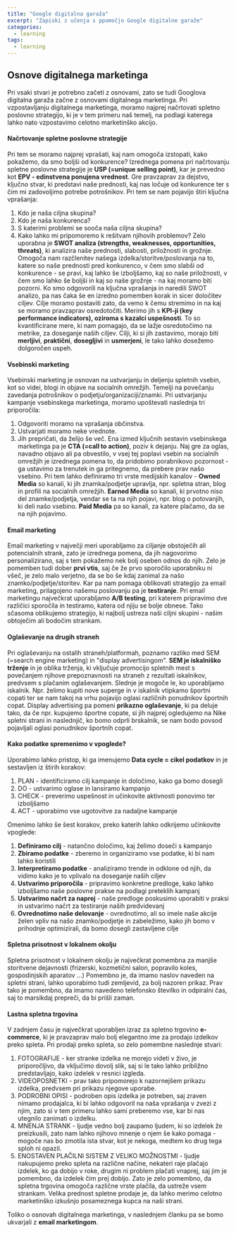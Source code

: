 ```yaml
---
title: "Google digitalna garaža"
excerpt: "Zapiski z učenja s ppomočjo Google digitalne garaže"
categories:
  - learning
tags:
  - learning
---
```


## Osnove digitalnega marketinga
Pri vsaki stvari je potrebno začeti z osnovami, zato se tudi Googlova digitalna garaža začne z osnovami digitalnega marketinga. Pri vzpostavljanju digitalnega marketinga, moramo najprej načrtovati spletno poslovno strategijo, ki je v tem primeru naš temelj, na podlagi katerega lahko nato vzpostavimo celotno marketinško akcijo.

#### Načrtovanje spletne poslovne strategije
Pri tem se moramo najprej vprašati, kaj nam omogoča izstopati, kako pokažemo, da smo boljši od konkurence? 
Izrednega pomena pri načrtovanju spletne poslovne strategije je **USP (=unique selling point)**, kar je prevedno kot **EPV - edinstvena ponujena vrednost**. Gre pravzaprav za dejstvo, ključno stvar, ki predstavi naše prednosti, kaj nas ločuje od konkurence ter s čim mi zadovoljimo potrebe potrošnikov. Pri tem se nam pojavijo štiri ključna vprašanja:
1. Kdo je naša ciljna skupina?
2. Kdo je naša konkurenca?
3. S katerimi problemi se sooča naša ciljna skupina?
4. Kako lahko mi pripomoremo k rešitvam njihovih problemov?
Zelo uporabna je **SWOT analiza (strengths, weaknesses, opportunities, threats)**, ki analizira naše prednosti, slabosti, priložnosti in grožnje. Omogoča nam razčlenitev našega izdelka/storitve/poslovanja na to, katere so naše prednosti pred konkurenco, v čem smo slabši od konkurence - se pravi, kaj lahko še izboljšamo, kaj so naše priložnosti, v čem smo lahko še boljši in kaj so naše grožnje - na kaj moramo biti pozorni. 
Ko smo odgovorili na ključna vprašanja in naredili SWOT analizo, pa nas čaka še en izredno pomemben korak in sicer določitev ciljev. Cilje moramo postaviti zato, da vemo k čemu stremimo in na kaj se moramo pravzaprav osredotočiti.  Merimo jih s **KPI-ji (key performance indicators), oziroma s kazalci uspešnosti**. To so kvantificirane mere, ki nam pomagajo, da se lažje osredotočimo na metrike, za doseganje naših ciljev. Cilji, ki si jih zastavimo, morajo biti **merljivi**, **praktični**, **dosegljivi** in **usmerjeni**, le tako lahko dosežemo dolgoročen uspeh.

#### Vsebinski marketing
Vsebinski marketing je osnovan na ustvarjanju in deljenju spletnih vsebin, kot so videi, blogi in objave na socialnih omrežjih. Temelji na povečanju zavedanja potrošnikov o podjetju/organizaciji/znamki. Pri ustvarjanju kampanje vsebinskega marketinga, moramo upoštevati naslednja tri priporočila:
1. Odgovoriti moramo na vprašanja občinstva.
2. Ustvarjati moramo neke vrednote.
3. Jih prepričati, da želijo še več.
Ena izmed ključnih sestavin vsebinskega marketinga pa je **CTA (=call to action)**, poziv k dejanju. Naj gre za oglas, navadno objavo ali pa obvestilo, v vsej tej poplavi vsebin na socialnih omrežjih je izrednega pomena to, da pridobimo porabnikovo pozornost - ga ustavimo za trenutek in ga pritegnemo, da prebere prav našo vsebino. Pri tem lahko definiramo tri vrste medijskih kanalov - **Owned Media** so kanali, ki jih znamka/podjetje upravlja, npr. spletna stran, blog in profili na socialnih omrežjih. **Earned Media** so kanali, ki prvotno niso del znamke/podjetja, vendar se ta na njih pojavi, npr. blog o potovanjih, ki deli našo vsebino. **Paid Media** pa so kanali, za katere plačamo, da se na njih pojavimo. 

#### Email marketing
Email marketing v največji meri uporabljamo za ciljanje obstoječih ali potencialnih strank, zato je izrednega pomena, da jih nagovorimo personalizirano, saj s tem pokažemo nek bolj oseben odnos do njih. Zelo je pomemben tudi dober **prvi vtis**, saj če že prvo sporočilo uporabniku ni všeč, je zelo malo verjetno, da se bo še kdaj zanimal za našo znamko/podjetje/storitev. 
Kar pa nam pomaga oblikovati strategijo za email marketing, prilagojeno našemu poslovanju pa je **testiranje**. Pri email marketingu največkrat uporabljamo **A/B testing**, pri katerem pripravimo dve različici sporočila in testiramo, katera od njiju se bolje obnese. Tako sčasoma oblikujemo strategijo, ki najbolj ustreza naši ciljni skupini - našim obtoječim ali bodočim strankam. 

#### Oglaševanje na drugih straneh
Pri oglaševanju na ostalih straneh/platformah, poznamo razliko med SEM (=search engine marketing) in "display advertisingom". **SEM je iskalniško trženje** in je oblika trženja, ki vključuje promocijo spletnih mest s povečanjem njihove prepoznavnosti na straneh z rezultati iskalnikov, predvsem s plačanim oglaševanjem. Slednje je mogoče le, ko uporabljamo iskalnik. Npr. želimo kupiti nove superge in v iskalnik vtipkamo športni copati ter se nam takoj na vrhu pojavijo oglasi različnih ponudnikov športnih copat. Display advertising pa pomeni **prikazno oglaševanje**, ki pa deluje tako, da če npr. kupujemo športne copate, si jih najprej ogledujemo na Nike spletni strani in naslednjič, ko bomo odprli brskalnik, se nam bodo povsod pojavljali oglasi ponudnikov športnih copat. 

#### Kako podatke spremenimo v vpoglede?
Uporabimo lahko pristop, ki ga imenujemo **Data cycle = cikel podatkov** in je sestavljen iz štirih korakov:
1. PLAN - identificiramo cilj kampanje in določimo, kako ga bomo dosegli
2. DO - ustvarimo oglase in lansiramo kampanjo
3. CHECK - preverimo uspešnost in učinkovite aktivnosti ponovimo ter izboljšamo
4. ACT - uporabimo vse ugotovitve za nadaljne kampanje

Omenimo lahko še šest korakov, preko katerih lahko odkrijemo učinkovite vpoglede:
1. **Definiramo cilj** - natančno določimo, kaj želimo doseči s kampanjo
2. **Zbiramo podatke** - zberemo in organiziramo vse podatke, ki bi nam lahko koristili 
3. **Interpretiramo podatke** - analiziramo trende in odklone od njih, da vidimo kako je to vplivalo na doseganje naših ciljev
4. **Ustvarimo priporočila** - pripravimo konkretne predloge, kako lahko izboljšamo naše poslovne prakse na podlagi preteklih kampanj
5. **Ustvarimo načrt za naprej** - naše predloge poskusimo uporabiti v praksi in ustvarimo načrt za testiranje naših predvidevanj
6. **Ovrednotimo naše delovanje** - ovrednotimo, ali so imele naše akcije želen vpliv na našo znamko/podjetje in zabeležimo, kako jih bomo v prihodnje optimizirali, da bomo dosegli zastavljene cilje

#### Spletna prisotnost v lokalnem okolju
Spletna prisotnost v lokalnem okolju je največkrat pomembna za manjše storitvene dejavnosti (frizerski, kozmetični salon, popravilo koles, gospodinjskih aparatov ...) Pomembno je, da imamo naslov naveden na spletni strani, lahko uporabimo tudi zemljevid, za bolj nazoren prikaz. Prav tako je pomembno, da imamo navedeno telefonsko številko in odpiralni čas, saj to marsikdaj prepreči, da bi prišli zaman. 

#### Lastna spletna trgovina
V zadnjem času je največkrat uporabljen izraz za spletno trgovino **e-commerce**, ki je pravzaprav malo bolj elegantno ime za prodajo izdelkov preko spleta. Pri prodaji preko spleta, so zelo pomembne naslednje stvari:
1. FOTOGRAFIJE - ker stranke izdelka ne morejo videti v živo, je priporočljivo, da vključimo dovolj slik, saj si le tako lahko približno predstavljajo, kako izdelek v resnici izgleda.
2. VIDEOPOSNETKI - prav tako pripomorejo k nazornejšem prikazu izdelka, predvsem pri prikazu njegove uporabe.
3. PODROBNI OPISI - podroben opis izdelka je potreben, saj zraven nimamo prodajalca, ki bi lahko odgovoril na naša vprašanja v zvezi z njim, zato si v tem primeru lahko sami preberemo vse, kar bi nas utegnilo zanimati o izdelku.
4. MNENJA STRANK - ljudje vedno bolj zaupamo ljudem, ki so izdelek že preizkusili, zato nam lahko njihovo mnenje o njem še kako pomaga - mogoče nas bo zmotila ista stvar, kot je nekoga, medtem ko drug tega sploh ni opazil.
5. ENOSTAVEN PLAČILNI SISTEM Z VELIKO MOŽNOSTMI - ljudje nakupujemo preko spleta na različne načine, nekateri raje plačajo izdelek, ko ga dobijo v roke, drugim ni problem plačati vnaprej, saj jim je pomembno, da izdelek čim prej dobijo. Zato je zelo pomembno, da spletna trgovina omogoča različne vrste plačila, da ustreže vsem strankam.
Velika prednost spletne prodaje je, da lahko merimo celotno marketinško izkušnjo posameznega kupca na naši strani. 

Toliko o osnovah digitalnega marketinga, v naslednjem članku pa se bomo ukvarjali z **email marketingom**.
